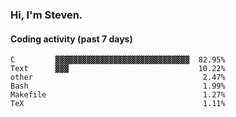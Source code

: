 ### Hi, I'm Steven.

#### Coding activity (past 7 days)
```
C         ▓▓▓▓▓▓▓▓▓▓▓▓▓▓▓▓▓▓▓▓▓▓▓▓▓▓▓▓▓▓  82.95%
Text      ▓▓▓                             10.22%
other                                      2.47%
Bash                                       1.99%
Makefile                                   1.27%
TeX                                        1.11%
```
